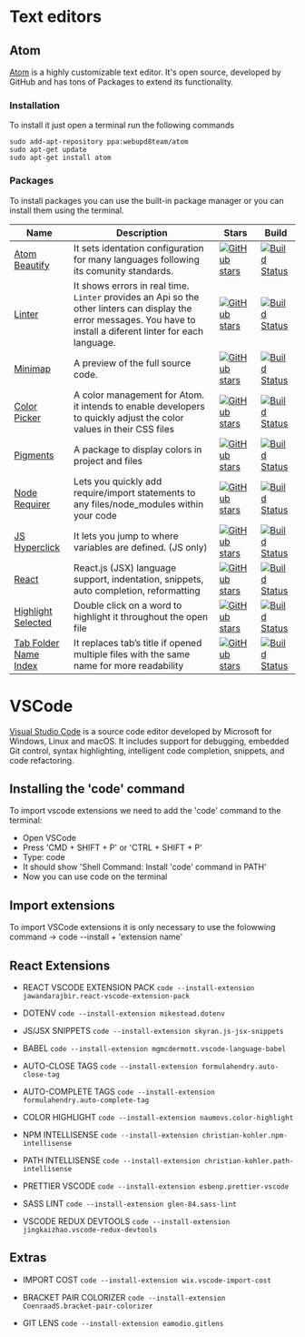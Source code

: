 # Text editors

## Atom

[Atom](https://atom.io/) is a highly customizable text editor. It's open source, developed by GitHub and has tons of Packages to extend its functionality.

### Installation
To install it just open a terminal run the following commands
```
sudo add-apt-repository ppa:webupd8team/atom
sudo apt-get update
sudo apt-get install atom
```

### Packages

To install packages you can use the built-in package manager or you can install them using the terminal.

|Name|Description|Stars|Build|
|----|-----------|-----|-----|
|[Atom Beautify](https://github.com/Glavin001/atom-beautify)|It sets identation configuration for many languages following its comunity standards. |[![GitHub stars](https://img.shields.io/github/stars/Glavin001/atom-beautify.svg?style=social&label=Star)](https://github.com/Glavin001/atom-beautify)|[![Build Status](https://travis-ci.org/Glavin001/atom-beautify.png?branch=master)](https://travis-ci.org/Glavin001/atom-beautify)
|[Linter](https://github.com/steelbrain/linter)| It shows errors in real time. `Linter` provides an Api so the other linters can display the error messages. You have to install a diferent linter for each language.| [![GitHub stars](https://img.shields.io/github/stars/steelbrain/linter.svg?style=social&label=Star)](https://github.com/steelbrain/linter)|[![Build Status](https://circleci.com/gh/steelbrain/linter.png?branch=master)](https://circleci.com/gh/steelbrain/linter)
|[Minimap](https://github.com/atom-minimap/minimap)|A preview of the full source code.| [![GitHub stars](https://img.shields.io/github/stars/atom-minimap/minimap.svg?style=social&label=Star)](https://github.com/atom-minimap/minimap)|[![Build Status](https://travis-ci.org/atom-minimap/minimap.svg?branch=master)](https://travis-ci.org/atom-minimap/minimap)
|[Color Picker](https://github.com/abe33/atom-pigments)|A color management for Atom.  it intends to enable developers to quickly adjust the color values in their CSS files| [![GitHub stars](https://img.shields.io/github/stars/thomaslindstrom/color-picker.svg?style=social&label=Star)](https://github.com/thomaslindstrom/color-picker)|[![Build Status](https://travis-ci.org/thomaslindstrom/color-picker.svg?branch=master)](https://travis-ci.org/thomaslindstrom/color-picker)
|[Pigments](https://github.com/abe33/atom-pigments)| A package to display colors in project and files| [![GitHub stars](https://img.shields.io/github/stars/abe33/atom-pigments.svg?style=social&label=Star)](https://github.com/abe33/atom-pigments)|[![Build Status](https://travis-ci.org/abe33/atom-pigments.svg?branch=master)](https://travis-ci.org/abe33/atom-pigments)
|[Node Requirer](https://github.com/tnrich/atom-node-requirer)| Lets you quickly add require/import statements to any files/node_modules within your code| [![GitHub stars](https://img.shields.io/github/stars/tnrich/atom-node-requirer.svg?style=social&label=Star)](https://github.com/tnrich/atom-node-requirer)|[![Build Status](https://travis-ci.org/tnrich/atom-node-requirer.svg?branch=master)](https://travis-ci.org/tnrich/atom-node-requirer)
|[JS Hyperclick](https://github.com/AsaAyers/js-hyperclick)| It lets you jump to where variables are defined. (JS only)| [![GitHub stars](https://img.shields.io/github/stars/AsaAyers/js-hyperclick.svg?style=social&label=Star)](https://github.com/AsaAyers/js-hyperclick)|[![Build Status](https://travis-ci.org/AsaAyers/js-hyperclick.svg?branch=master)](https://travis-ci.org/AsaAyers/js-hyperclick)
|[React](https://github.com/orktes/atom-react)| React.js (JSX) language support, indentation, snippets, auto completion, reformatting| [![GitHub stars](https://img.shields.io/github/stars/orktes/atom-react.svg?style=social&label=Star)](https://github.com/orktes/atom-react)|[![Build Status](https://travis-ci.org/orktes/atom-react.svg?branch=master)](https://travis-ci.org/orktes/atom-react)
|[Highlight Selected](https://github.com/richrace/highlight-selected)| Double click on a word to highlight it throughout the open file| [![GitHub stars](https://img.shields.io/github/stars/richrace/highlight-selected.svg?style=social&label=Star)](https://github.com/richrace/highlight-selected)|[![Build Status](https://travis-ci.org/richrace/highlight-selected.svg?branch=master)](https://travis-ci.org/richrace/highlight-selected)
|[Tab Folder Name Index](https://github.com/Connormiha/atom-tab-foldername-index) | It replaces tab’s title if opened multiple files with the same name for more readability | [![GitHub stars](https://img.shields.io/github/stars/Connormiha/atom-tab-foldername-index.svg?style=social&label=Star)](https://github.com/Connormiha/atom-tab-foldername-index)|[![Build Status](https://travis-ci.org/Connormiha/atom-tab-foldername-index.svg?branch=master)](https://travis-ci.org/Connormiha/atom-tab-foldername-index)

# VSCode

[Visual Studio Code](https://code.visualstudio.com) is a source code editor developed by Microsoft for Windows, Linux and macOS. It includes support for debugging, embedded Git control, syntax highlighting, intelligent code completion, snippets, and code refactoring.

## Installing the 'code' command

To import vscode extensions we need to add the 'code' command to the terminal:

- Open VSCode
- Press 'CMD + SHIFT + P' or 'CTRL + SHIFT + P'
- Type: code
- It should show 'Shell Command: Install 'code' command in PATH'
- Now you can use code on the terminal

## Import extensions

To import VSCode extensions it is only necessary to use the folowwing command -> code --install + 'extension name'

## React Extensions

- REACT VSCODE EXTENSION PACK `code --install-extension jawandarajbir.react-vscode-extension-pack`

- DOTENV `code --install-extension mikestead.dotenv`

- JS/JSX SNIPPETS `code --install-extension skyran.js-jsx-snippets`

- BABEL `code --install-extension mgmcdermott.vscode-language-babel`

- AUTO-CLOSE TAGS `code --install-extension formulahendry.auto-close-tag`

- AUTO-COMPLETE TAGS `code --install-extension formulahendry.auto-complete-tag`

- COLOR HIGHLIGHT `code --install-extension naumovs.color-highlight`

- NPM INTELLISENSE `code --install-extension christian-kohler.npm-intellisense`

- PATH INTELLISENSE `code --install-extension christian-kohler.path-intellisense`

- PRETTIER VSCODE `code --install-extension esbenp.prettier-vscode`

- SASS LINT `code --install-extension glen-84.sass-lint`

- VSCODE REDUX DEVTOOLS `code --install-extension jingkaizhao.vscode-redux-devtools`

## Extras

- IMPORT COST `code --install-extension wix.vscode-import-cost`

- BRACKET PAIR COLORIZER `code --install-extension CoenraadS.bracket-pair-colorizer`

- GIT LENS `code --install-extension eamodio.gitlens`
